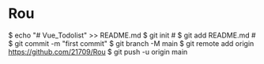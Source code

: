 # Rou
$ echo "# Vue_Todolist" >> README.md
$ git init #
$ git add README.md #
$ git commit -m "first commit"
$ git branch -M main
$ git remote add origin https://github.com/21709/Rou
$ git push -u origin main
